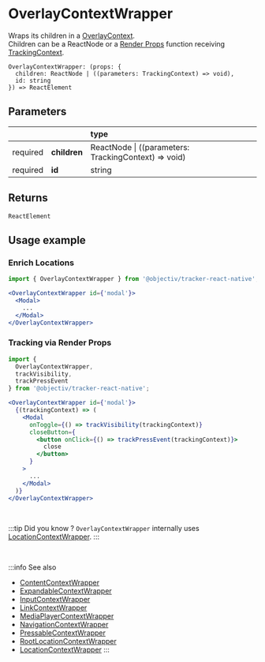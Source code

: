 # OverlayContextWrapper

Wraps its children in a [OverlayContext](/taxonomy/reference/location-contexts/OverlayContext.md).  
Children can be a ReactNode or a [Render Props](https://reactjs.org/docs/render-props.html#using-props-other-than-render) function receiving [TrackingContext](/tracking/react-native/api-reference/common/providers/TrackingContext.md).

```tsx
OverlayContextWrapper: (props: {
  children: ReactNode | ((parameters: TrackingContext) => void),
  id: string
}) => ReactElement
```

## Parameters
|          |              | type                                                     |
|:--------:|:-------------|:---------------------------------------------------------|
| required | **children** | ReactNode &vert; ((parameters: TrackingContext) => void) |
| required | **id**       | string                                                   |

## Returns
`ReactElement`

## Usage example

### Enrich Locations

```jsx
import { OverlayContextWrapper } from '@objectiv/tracker-react-native';
```

```jsx
<OverlayContextWrapper id={'modal'}>
  <Modal>
    ...
  </Modal>
</OverlayContextWrapper>
```

### Tracking via Render Props

```jsx
import { 
  OverlayContextWrapper, 
  trackVisibility, 
  trackPressEvent
} from '@objectiv/tracker-react-native';
```

```jsx
<OverlayContextWrapper id={'modal'}>
  {(trackingContext) => (
    <Modal 
      onToggle={() => trackVisibility(trackingContext)}
      closeButton={
        <button onClick={() => trackPressEvent(trackingContext)}>
          close
        </button>
      }
    >
      ...
    </Modal>
  )}
</OverlayContextWrapper>
```

<br />

:::tip Did you know ?
`OverlayContextWrapper` internally uses [LocationContextWrapper](/tracking/react-native/api-reference/locationWrappers/LocationContextWrapper.md).
:::

<br />

:::info See also
- [ContentContextWrapper](/tracking/react-native/api-reference/locationWrappers/ContentContextWrapper.md)
- [ExpandableContextWrapper](/tracking/react-native/api-reference/locationWrappers/ExpandableContextWrapper.md)
- [InputContextWrapper](/tracking/react-native/api-reference/locationWrappers/InputContextWrapper.md)
- [LinkContextWrapper](/tracking/react-native/api-reference/locationWrappers/LinkContextWrapper.md)
- [MediaPlayerContextWrapper](/tracking/react-native/api-reference/locationWrappers/MediaPlayerContextWrapper.md)
- [NavigationContextWrapper](/tracking/react-native/api-reference/locationWrappers/NavigationContextWrapper.md)
- [PressableContextWrapper](/tracking/react-native/api-reference/locationWrappers/PressableContextWrapper.md)
- [RootLocationContextWrapper](/tracking/react-native/api-reference/locationWrappers/RootLocationContextWrapper.md)
- [LocationContextWrapper](/tracking/react-native/api-reference/locationWrappers/LocationContextWrapper.md)
:::

